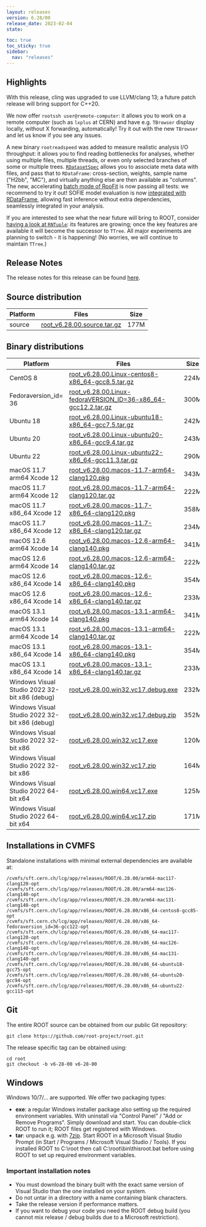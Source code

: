 ```yaml
---
layout: releases
version: 6.28/00
release_date: 2023-02-04
state:

toc: true
toc_sticky: true
sidebar:
  nav: "releases"
---
```


## Highlights

With this release, cling was upgraded to use LLVM/clang 13; a future patch release will bring support for C++20.

We now offer `rootssh user@remote-computer`: it allows you to work on a remote computer (such as `lxplus` at CERN) and have e.g. `TBrowser` display locally, without X forwarding, automatically! Try it out with the new `TBrowser` and let us know if you see any issues.

A new binary `rootreadspeed` was added to measure realistic analysis I/O throughput:
it allows you to find reading bottlenecks for analyses, whether using multiple files, multiple threads, or even only selected branches of some or multiple trees.
[`RDatasetSpec`](https://root.cern/doc/v628/classROOT_1_1RDF_1_1Experimental_1_1RDatasetSpec.html) allows you to associate meta data with files, and pass that to `RDataFrame`:
cross-section, weights, sample name ("H2bb", "MC"), and virtually anything else are then available as "columns".
The new, accelerating [batch mode of RooFit](https://root.cern/doc/v628/classRooAbsPdf.html#autotoc_md564) is now passing all tests: we recommend to try it out!
SOFIE model evaluation is now [integrated with RDataFrame](https://root.cern/doc/master/TMVA__SOFIE__RDataFrame__JIT_8C.html), allowing fast inference without extra dependencies, seamlessly integrated in your analysis.

If you are interested to see what the near future will bring to ROOT, consider [having a look at `RNTuple`](https://root.cern/doc/v628/ntpl004__dimuon_8C.html):
its features are growing; once the key features are available it will become the successor to `TTree`.
All major experiments are planning to switch - it is happening!
(No worries, we will continue to maintain `TTree`.)

## Release Notes

The release notes for this release can be found [here](https://root.cern/doc/v628/release-notes.html#release-6.2800).

## Source distribution

| Platform       | Files | Size |
|-----------|-------|-----|
| source | [root_v6.28.00.source.tar.gz](https://root.cern/download/root_v6.28.00.source.tar.gz) | 177M |


## Binary distributions

| Platform       | Files | Size |
|-----------|-------|-----|
| CentOS 8 | [root_v6.28.00.Linux-centos8-x86_64-gcc8.5.tar.gz](https://root.cern/download/root_v6.28.00.Linux-centos8-x86_64-gcc8.5.tar.gz) | 224M |
| Fedoraversion_id= 36 | [root_v6.28.00.Linux-fedoraVERSION_ID=36-x86_64-gcc12.2.tar.gz](https://root.cern/download/root_v6.28.00.Linux-fedoraVERSION_ID=36-x86_64-gcc12.2.tar.gz) | 300M |
| Ubuntu 18 | [root_v6.28.00.Linux-ubuntu18-x86_64-gcc7.5.tar.gz](https://root.cern/download/root_v6.28.00.Linux-ubuntu18-x86_64-gcc7.5.tar.gz) | 242M |
| Ubuntu 20 | [root_v6.28.00.Linux-ubuntu20-x86_64-gcc9.4.tar.gz](https://root.cern/download/root_v6.28.00.Linux-ubuntu20-x86_64-gcc9.4.tar.gz) | 243M |
| Ubuntu 22 | [root_v6.28.00.Linux-ubuntu22-x86_64-gcc11.3.tar.gz](https://root.cern/download/root_v6.28.00.Linux-ubuntu22-x86_64-gcc11.3.tar.gz) | 290M |
| macOS 11.7 arm64 Xcode 12 | [root_v6.28.00.macos-11.7-arm64-clang120.pkg](https://root.cern/download/root_v6.28.00.macos-11.7-arm64-clang120.pkg) | 343M |
| macOS 11.7 arm64 Xcode 12 | [root_v6.28.00.macos-11.7-arm64-clang120.tar.gz](https://root.cern/download/root_v6.28.00.macos-11.7-arm64-clang120.tar.gz) | 222M |
| macOS 11.7 x86_64 Xcode 12 | [root_v6.28.00.macos-11.7-x86_64-clang120.pkg](https://root.cern/download/root_v6.28.00.macos-11.7-x86_64-clang120.pkg) | 358M |
| macOS 11.7 x86_64 Xcode 12 | [root_v6.28.00.macos-11.7-x86_64-clang120.tar.gz](https://root.cern/download/root_v6.28.00.macos-11.7-x86_64-clang120.tar.gz) | 234M |
| macOS 12.6 arm64 Xcode 14 | [root_v6.28.00.macos-12.6-arm64-clang140.pkg](https://root.cern/download/root_v6.28.00.macos-12.6-arm64-clang140.pkg) | 341M |
| macOS 12.6 arm64 Xcode 14 | [root_v6.28.00.macos-12.6-arm64-clang140.tar.gz](https://root.cern/download/root_v6.28.00.macos-12.6-arm64-clang140.tar.gz) | 222M |
| macOS 12.6 x86_64 Xcode 14 | [root_v6.28.00.macos-12.6-x86_64-clang140.pkg](https://root.cern/download/root_v6.28.00.macos-12.6-x86_64-clang140.pkg) | 354M |
| macOS 12.6 x86_64 Xcode 14 | [root_v6.28.00.macos-12.6-x86_64-clang140.tar.gz](https://root.cern/download/root_v6.28.00.macos-12.6-x86_64-clang140.tar.gz) | 233M |
| macOS 13.1 arm64 Xcode 14 | [root_v6.28.00.macos-13.1-arm64-clang140.pkg](https://root.cern/download/root_v6.28.00.macos-13.1-arm64-clang140.pkg) | 341M |
| macOS 13.1 arm64 Xcode 14 | [root_v6.28.00.macos-13.1-arm64-clang140.tar.gz](https://root.cern/download/root_v6.28.00.macos-13.1-arm64-clang140.tar.gz) | 222M |
| macOS 13.1 x86_64 Xcode 14 | [root_v6.28.00.macos-13.1-x86_64-clang140.pkg](https://root.cern/download/root_v6.28.00.macos-13.1-x86_64-clang140.pkg) | 354M |
| macOS 13.1 x86_64 Xcode 14 | [root_v6.28.00.macos-13.1-x86_64-clang140.tar.gz](https://root.cern/download/root_v6.28.00.macos-13.1-x86_64-clang140.tar.gz) | 233M |
| Windows Visual Studio 2022 32-bit x86  (debug) | [root_v6.28.00.win32.vc17.debug.exe](https://root.cern/download/root_v6.28.00.win32.vc17.debug.exe) | 232M |
| Windows Visual Studio 2022 32-bit x86  (debug) | [root_v6.28.00.win32.vc17.debug.zip](https://root.cern/download/root_v6.28.00.win32.vc17.debug.zip) | 352M |
| Windows Visual Studio 2022 32-bit x86  | [root_v6.28.00.win32.vc17.exe](https://root.cern/download/root_v6.28.00.win32.vc17.exe) | 120M |
| Windows Visual Studio 2022 32-bit x86  | [root_v6.28.00.win32.vc17.zip](https://root.cern/download/root_v6.28.00.win32.vc17.zip) | 164M |
| Windows Visual Studio 2022 64-bit x64  | [root_v6.28.00.win64.vc17.exe](https://root.cern/download/root_v6.28.00.win64.vc17.exe) | 125M |
| Windows Visual Studio 2022 64-bit x64  | [root_v6.28.00.win64.vc17.zip](https://root.cern/download/root_v6.28.00.win64.vc17.zip) | 171M |

## Installations in CVMFS

Standalone installations with minimal external dependencies are available at:
~~~
/cvmfs/sft.cern.ch/lcg/app/releases/ROOT/6.28.00/arm64-mac117-clang120-opt
/cvmfs/sft.cern.ch/lcg/app/releases/ROOT/6.28.00/arm64-mac126-clang140-opt
/cvmfs/sft.cern.ch/lcg/app/releases/ROOT/6.28.00/arm64-mac131-clang140-opt
/cvmfs/sft.cern.ch/lcg/app/releases/ROOT/6.28.00/x86_64-centos8-gcc85-opt
/cvmfs/sft.cern.ch/lcg/app/releases/ROOT/6.28.00/x86_64-fedoraversion_id=36-gcc122-opt
/cvmfs/sft.cern.ch/lcg/app/releases/ROOT/6.28.00/x86_64-mac117-clang120-opt
/cvmfs/sft.cern.ch/lcg/app/releases/ROOT/6.28.00/x86_64-mac126-clang140-opt
/cvmfs/sft.cern.ch/lcg/app/releases/ROOT/6.28.00/x86_64-mac131-clang140-opt
/cvmfs/sft.cern.ch/lcg/app/releases/ROOT/6.28.00/x86_64-ubuntu18-gcc75-opt
/cvmfs/sft.cern.ch/lcg/app/releases/ROOT/6.28.00/x86_64-ubuntu20-gcc94-opt
/cvmfs/sft.cern.ch/lcg/app/releases/ROOT/6.28.00/x86_64-ubuntu22-gcc113-opt
~~~


## Git

The entire ROOT source can be obtained from our public Git repository:

~~~
git clone https://github.com/root-project/root.git
~~~
The release specific tag can be obtained using:
~~~
cd root
git checkout -b v6-28-00 v6-28-00
~~~


## Windows

Windows 10/7/... are supported. We offer two packaging types:

 * **exe**: a regular Windows installer package also setting up the required environment variables. With uninstall via "Control Panel" / "Add or Remove Programs". Simply download and start. You can double-click ROOT to run it; ROOT files get registered with Windows.
 * **tar**: unpack e.g. with [7zip](https://www.7-zip.org). Start ROOT in a Microsoft Visual Studio Prompt (in Start / Programs / Microsoft Visual Studio / Tools). If you installed ROOT to C:\root then call C:\root\bin\thisroot.bat before using ROOT to set up required environment variables.

### Important installation notes

 * You must download the binary built with the exact same version of Visual Studio than the one installed on your system.
 * Do not untar in a directory with a name containing blank characters.
 * Take the release version if performance matters.
 * If you want to debug your code you need the ROOT debug build (you cannot mix release / debug builds due to a Microsoft restriction).

